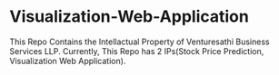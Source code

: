 # Visualization-Web-Application
This Repo Contains the Intellactual Property of Venturesathi Business Services LLP.
Currently, This Repo has 2 IPs(Stock Price Prediction, Visualization Web Application).
